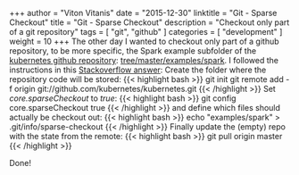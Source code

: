+++
author = "Viton Vitanis"
date = "2015-12-30"
linktitle = "Git - Sparse Checkout"
title = "Git - Sparse Checkout"
description = "Checkout only part of a git repository"
tags = [
  "git",
  "github"
  ]
categories = [
  "development"
]
weight = 10
+++
The other day I wanted to checkout only part of a github repository, to be more specific, the Spark example subfolder of the [kubernetes github repository](https://github.com/kubernetes/kubernetes): [tree/master/examples/spark](https://github.com/kubernetes/kubernetes/tree/master/examples/spark). I followed the instructions in this [Stackoverflow answer](http://stackoverflow.com/questions/600079/is-there-any-way-to-clone-a-git-repositorys-sub-directory-only):
Create the folder where the repository code will be stored:
{{< highlight bash >}}
git init
git remote add -f origin git://github.com/kubernetes/kubernetes.git
{{< /highlight >}}
Set _core.sparseCheckout_ to _true_:
{{< highlight bash >}}
git config core.sparseCheckout true
{{< /highlight >}}
and define which files should actually be checkout out:
{{< highlight bash >}}
echo "examples/spark" > .git/info/sparse-checkout
{{< /highlight >}}
Finally update the (empty) repo with the state from the remote:
{{< highlight bash >}}
git pull origin master
{{< /highlight >}}

Done!

